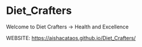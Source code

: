 # Diet_Crafters
Welcome to Diet Crafters -> Health and Excellence

WEBSITE: https://aishacataos.github.io/Diet_Crafters/
